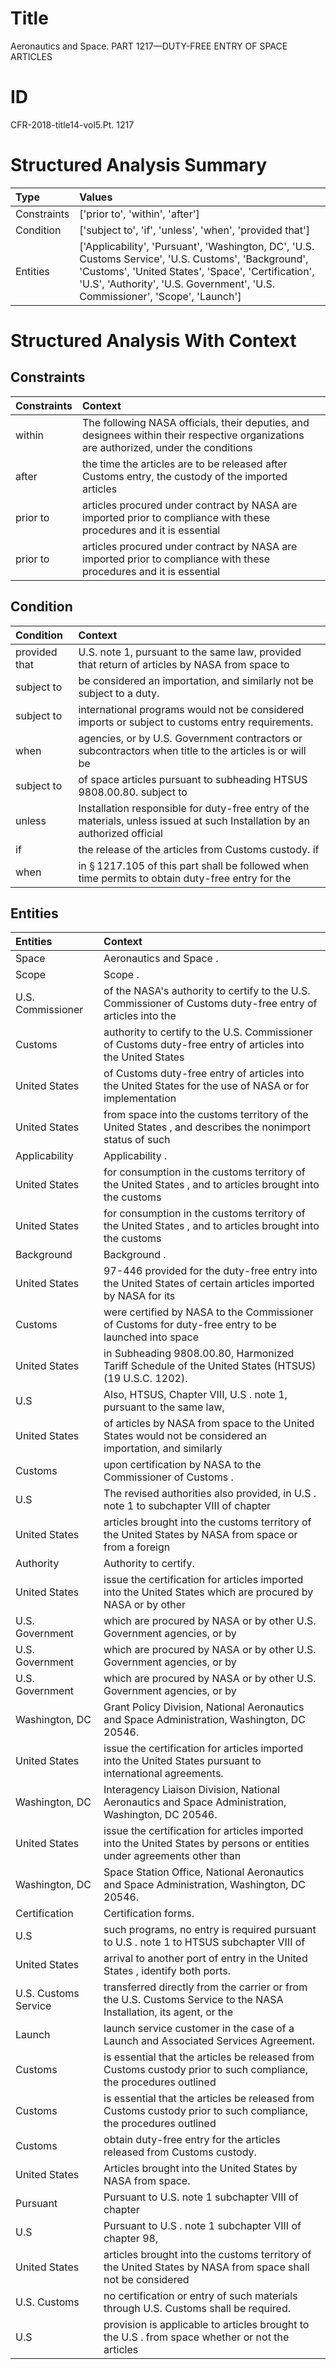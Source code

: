 # Title

 Aeronautics and Space. PART 1217—DUTY-FREE ENTRY OF SPACE ARTICLES


# ID

 CFR-2018-title14-vol5.Pt. 1217


# Structured Analysis Summary

| Type        | Values                                                                                                                                                                                                                                     |
|:------------|:-------------------------------------------------------------------------------------------------------------------------------------------------------------------------------------------------------------------------------------------|
| Constraints | ['prior to', 'within', 'after']                                                                                                                                                                                                            |
| Condition   | ['subject to', 'if', 'unless', 'when', 'provided that']                                                                                                                                                                                    |
| Entities    | ['Applicability', 'Pursuant', 'Washington, DC', 'U.S. Customs Service', 'U.S. Customs', 'Background', 'Customs', 'United States', 'Space', 'Certification', 'U.S', 'Authority', 'U.S. Government', 'U.S. Commissioner', 'Scope', 'Launch'] |


# Structured Analysis With Context

 


## Constraints

| Constraints   | Context                                                                                                                                |
|:--------------|:---------------------------------------------------------------------------------------------------------------------------------------|
| within        | The following NASA officials, their deputies, and designees within their respective organizations are authorized, under the conditions |
| after         | the time the articles are to be released after Customs entry, the custody of the imported articles                                     |
| prior to      | articles procured under contract by NASA are imported prior to compliance with these procedures and it is essential                    |
| prior to      | articles procured under contract by NASA are imported prior to compliance with these procedures and it is essential                    |


## Condition

| Condition     | Context                                                                                                                     |
|:--------------|:----------------------------------------------------------------------------------------------------------------------------|
| provided that | U.S. note 1, pursuant to the same law, provided that return of articles by NASA from space to                               |
| subject to    | be considered an importation, and similarly not be subject to  a duty.                                                      |
| subject to    | international programs would not be considered imports or subject to  customs entry requirements.                           |
| when          | agencies, or by U.S. Government contractors or subcontractors when title to the articles is or will be                      |
| subject to    | of space articles pursuant to subheading HTSUS 9808.00.80. subject to                                                       |
| unless        | Installation responsible for duty-free entry of the materials, unless issued at such Installation by an authorized official |
| if            | the release of the articles from Customs custody. if                                                                        |
| when          | in &#167;&#8201;1217.105 of this part shall be followed when time permits to obtain duty-free entry for the                 |


## Entities

| Entities             | Context                                                                                                                 |
|:---------------------|:------------------------------------------------------------------------------------------------------------------------|
| Space                | Aeronautics and  Space .                                                                                                |
| Scope                | Scope .                                                                                                                 |
| U.S. Commissioner    | of the NASA's authority to certify to the U.S. Commissioner of Customs duty-free entry of articles into the             |
| Customs              | authority to certify to the U.S. Commissioner of Customs duty-free entry of articles into the United States             |
| United States        | of Customs duty-free entry of articles into the United States for the use of NASA or for implementation                 |
| United States        | from space into the customs territory of the United States , and describes the nonimport status of such                 |
| Applicability        | Applicability .                                                                                                         |
| United States        | for consumption in the customs territory of the United States , and to articles brought into the customs                |
| United States        | for consumption in the customs territory of the United States , and to articles brought into the customs                |
| Background           | Background .                                                                                                            |
| United States        | 97-446 provided for the duty-free entry into the United States of certain articles imported by NASA for its             |
| Customs              | were certified by NASA to the Commissioner of Customs for duty-free entry to be launched into space                     |
| United States        | in Subheading 9808.00.80, Harmonized Tariff Schedule of the United States  (HTSUS) (19 U.S.C. 1202).                    |
| U.S                  | Also, HTSUS, Chapter VIII,  U.S . note 1, pursuant to the same law,                                                     |
| United States        | of articles by NASA from space to the United States would not be considered an importation, and similarly               |
| Customs              | upon certification by NASA to the Commissioner of Customs .                                                             |
| U.S                  | The revised authorities also provided, in  U.S . note 1 to subchapter VIII of chapter                                   |
| United States        | articles brought into the customs territory of the United States by NASA from space or from a foreign                   |
| Authority            | Authority  to certify.                                                                                                  |
| United States        | issue the certification for articles imported into the United States which are procured by NASA or by other             |
| U.S. Government      | which are procured by NASA or by other U.S. Government  agencies, or by                                                 |
| U.S. Government      | which are procured by NASA or by other U.S. Government  agencies, or by                                                 |
| U.S. Government      | which are procured by NASA or by other U.S. Government  agencies, or by                                                 |
| Washington, DC       | Grant Policy Division, National Aeronautics and Space Administration, Washington, DC  20546.                            |
| United States        | issue the certification for articles imported into the United States  pursuant to international agreements.             |
| Washington, DC       | Interagency Liaison Division, National Aeronautics and Space Administration, Washington, DC  20546.                     |
| United States        | issue the certification for articles imported into the United States by persons or entities under agreements other than |
| Washington, DC       | Space Station Office, National Aeronautics and Space Administration, Washington, DC  20546.                             |
| Certification        | Certification  forms.                                                                                                   |
| U.S                  | such programs, no entry is required pursuant to U.S . note 1 to HTSUS subchapter VIII of                                |
| United States        | arrival to another port of entry in the United States , identify both ports.                                            |
| U.S. Customs Service | transferred directly from the carrier or from the U.S. Customs Service to the NASA Installation, its agent, or the      |
| Launch               | launch service customer in the case of a Launch  and Associated Services Agreement.                                     |
| Customs              | is essential that the articles be released from Customs custody prior to such compliance, the procedures outlined       |
| Customs              | is essential that the articles be released from Customs custody prior to such compliance, the procedures outlined       |
| Customs              | obtain duty-free entry for the articles released from Customs  custody.                                                 |
| United States        | Articles brought into the  United States  by NASA from space.                                                           |
| Pursuant             | Pursuant to U.S. note 1 subchapter VIII of chapter                                                                      |
| U.S                  | Pursuant to  U.S . note 1 subchapter VIII of chapter 98,                                                                |
| United States        | articles brought into the customs territory of the United States by NASA from space shall not be considered             |
| U.S. Customs         | no certification or entry of such materials through U.S. Customs  shall be required.                                    |
| U.S                  | provision is applicable to articles brought to the U.S . from space whether or not the articles                         |


